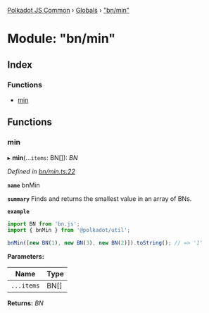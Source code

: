 [Polkadot JS Common](../README.md) › [Globals](../globals.md) › ["bn/min"](_bn_min_.md)

# Module: "bn/min"

## Index

### Functions

* [min](_bn_min_.md#min)

## Functions

###  min

▸ **min**(...`items`: BN[]): *BN*

*Defined in [bn/min.ts:22](https://github.com/polkadot-js/common/blob/5d0abef9/packages/util/src/bn/min.ts#L22)*

**`name`** bnMin

**`summary`** Finds and returns the smallest value in an array of BNs.

**`example`** 
<BR>

```javascript
import BN from 'bn.js';
import { bnMin } from '@polkadot/util';

bnMin([new BN(1), new BN(3), new BN(2)]).toString(); // => '1'
```

**Parameters:**

Name | Type |
------ | ------ |
`...items` | BN[] |

**Returns:** *BN*
